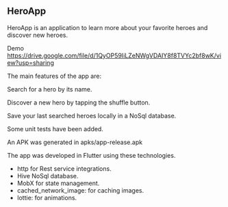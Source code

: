 ## HeroApp

HeroApp is an application to learn more about your favorite heroes and discover new heroes.

Demo
https://drive.google.com/file/d/1QyOP59IiLZeNWgVDAIY8f8TVYc2bf8wK/view?usp=sharing

The main features of the app are:

Search for a hero by its name.

Discover a new hero by tapping the shuffle button.

Save your last searched heroes locally in a NoSql database.


Some unit tests have been added.

An APK was generated in apks/app-release.apk

The app was developed in Flutter using these technologies. 
- http for Rest service integrations. 
- Hive NoSql database. 
- MobX for state management. 
- cached_network_image: for caching images.
- lottie: for animations. 


